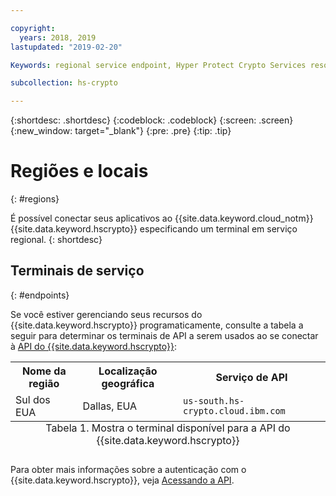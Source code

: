 ```yaml
---

copyright:
  years: 2018, 2019
lastupdated: "2019-02-20"

Keywords: regional service endpoint, Hyper Protect Crypto Services resources, API endpoints

subcollection: hs-crypto

---
```


{:shortdesc: .shortdesc}
{:codeblock: .codeblock}
{:screen: .screen}
{:new_window: target="_blank"}
{:pre: .pre}
{:tip: .tip}

# Regiões e locais
{: #regions}

É possível conectar seus aplicativos ao {{site.data.keyword.cloud_notm}} {{site.data.keyword.hscrypto}} especificando um terminal em serviço regional.
{: shortdesc}

<!-- ## Available regions
{: #regions}

{{site.data.keyword.hscrypto}} is available in the following regions and locations: -->


## Terminais de serviço
{: #endpoints}

Se você estiver gerenciando seus recursos do {{site.data.keyword.hscrypto}} programaticamente, consulte a tabela a seguir para determinar os terminais de API a serem usados ao se conectar à [API do {{site.data.keyword.hscrypto}}](https://cloud.ibm.com/apidocs/hs-crypto):

<table>
    <tr>
        <th>Nome da região</th>
        <th>Localização geográfica</th>
        <th>Serviço de API</th>
    </tr>
  <!--
    <tr>
        <td>Germany</td>
        <td>Frankfurt, Germany</td>
        <td>
            <code></code>
        </td>
    </tr>
    <tr>
        <td>Sydney</td>
        <td>Sydney, Australia</td>
        <td>
            <code></code>
        </td>
    </tr>
    <tr>
        <td>United Kingdom</td>
        <td>London, England</td>
        <td>
            <code></code>
        </td>
    </tr>
    <tr>
        <td>US East</td>
        <td>Washington D.C., US</td>
        <td>
            <code></code>
        </td>
    </tr> -->
    <tr>
        <td>Sul dos EUA</td>
        <td>Dallas, EUA</td>
        <td>
            <code>us-south.hs-crypto.cloud.ibm.com</code>
        </td>
    </tr>
    <caption style="caption-side:bottom;">Tabela 1. Mostra o terminal disponível para a API do {{site.data.keyword.hscrypto}}</caption>
</table>

<!--For {{site.data.keyword.hscrypto}} service instances that exist within a Cloud Foundry org or space, use the legacy `https://ibm-key-protect.edge.bluemix.net` endpoint to interact with the {{site.data.keyword.keymanagementserviceshort}} API.
{: tip}-->

Para obter mais informações sobre a autenticação com o {{site.data.keyword.hscrypto}}, veja [Acessando a API](/docs/services/hs-crypto/access-api.html).
